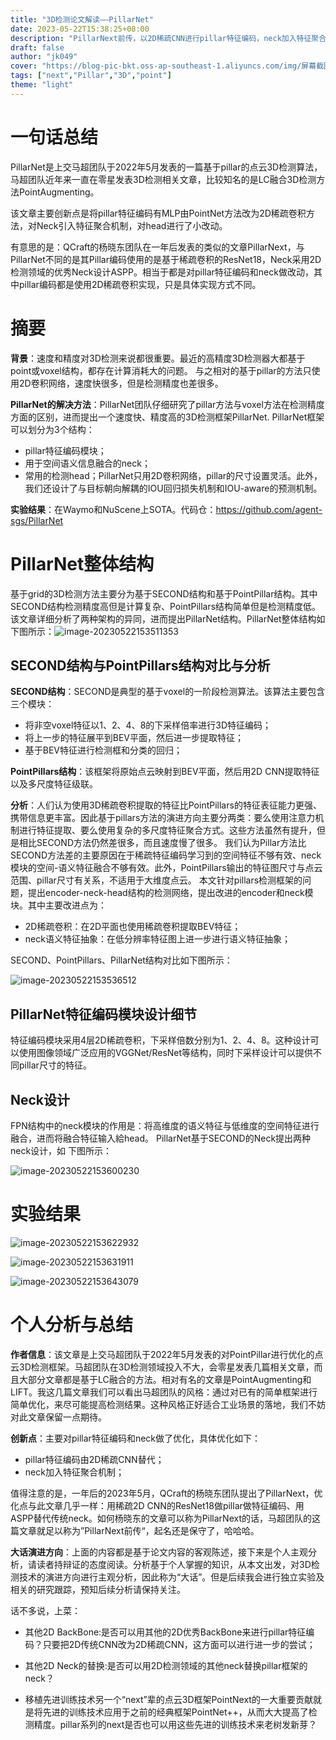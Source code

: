 ```yaml
---
title: "3D检测论文解读——PillarNet"
date: 2023-05-22T15:38:25+08:00
description: "PillarNext前传，以2D稀疏CNN进行pillar特征编码，neck加入特征聚合机制"
draft: false
author: "jk049"
cover: "https://blog-pic-bkt.oss-ap-southeast-1.aliyuncs.com/img/屏幕截图 2022-10-19 215557.png"
tags: ["next","Pillar","3D","point"]
theme: "light"
---
```


# 一句话总结

PillarNet是上交马超团队于2022年5月发表的一篇基于pillar的点云3D检测算法，马超团队近年来一直在零星发表3D检测相关文章，比较知名的是LC融合3D检测方法PointAugmenting。

该文章主要创新点是将pillar特征编码有MLP由PointNet方法改为2D稀疏卷积方法，对Neck引入特征聚合机制，对head进行了小改动。

有意思的是：QCraft的杨晓东团队在一年后发表的类似的文章PillarNext，与PillarNet不同的是其Pillar编码使用的是基于稀疏卷积的ResNet18，Neck采用2D检测领域的优秀Neck设计ASPP。相当于都是对pillar特征编码和neck做改动，其中pillar编码都是使用2D稀疏卷积实现，只是具体实现方式不同。

# 摘要

**背景**：速度和精度对3D检测来说都很重要。最近的高精度3D检测器大都基于point或voxel结构，都存在计算消耗大的问题。 与之相对的基于pillar的方法只使用2D卷积网络，速度快很多，但是检测精度也差很多。 

**PillarNet的解决方法**：PillarNet团队仔细研究了pillar方法与voxel方法在检测精度方面的区别，进而提出一个速度快、精度高的3D检测框架PillarNet. PillarNet框架可以划分为3个结构：

- pillar特征编码模块；
- 用于空间语义信息融合的neck；
- 常用的检测head；PillarNet只用2D卷积网络，pillar的尺寸设置灵活。此外，我们还设计了与目标朝向解耦的IOU回归损失机制和IOU-aware的预测机制。

**实验结果**：在Waymo和NuScene上SOTA。代码仓：https://github.com/agent-sgs/PillarNet

# PillarNet整体结构

基于grid的3D检测方法主要分为基于SECOND结构和基于PointPillar结构。其中SECOND结构检测精度高但是计算复杂、PointPillars结构简单但是检测精度低。该文章详细分析了两种架构的异同，进而提出PillarNet结构。PillarNet整体结构如下图所示：![image-20230522153511353](https://blog-pic-bkt.oss-ap-southeast-1.aliyuncs.com/img/image-20230522153511353.png)

## SECOND结构与PointPillars结构对比与分析

**SECOND结构**：SECOND是典型的基于voxel的一阶段检测算法。该算法主要包含三个模块：

- 将非空voxel特征以1、2、4、8的下采样倍率进行3D特征编码；
- 将上一步的特征展平到BEV平面，然后进一步提取特征；
- 基于BEV特征进行检测框和分类的回归；

**PointPillars结构**：该框架将原始点云映射到BEV平面，然后用2D CNN提取特征以及多尺度特征级联。

**分析**：人们认为使用3D稀疏卷积提取的特征比PointPillars的特征表征能力更强、携带信息更丰富。因此基于pillars方法的演进方向主要分两类：要么使用注意力机制进行特征提取、要么使用复杂的多尺度特征聚合方式。这些方法虽然有提升，但是相比SECOND方法仍然差很多，而且速度慢了很多。 我们认为Pillar方法比SECOND方法差的主要原因在于稀疏特征编码学习到的空间特征不够有效、neck模块的空间-语义特征融合不够有效。此外，PointPillars输出的特征图尺寸与点云范围、pillar尺寸有关系，不适用于大维度点云。 本文针对pillars检测框架的问题，提出encoder-neck-head结构的检测网络，提出改进的encoder和neck模块。其中主要改进点为：

- 2D稀疏卷积：在2D平面也使用稀疏卷积提取BEV特征；
- neck语义特征抽象：在低分辨率特征图上进一步进行语义特征抽象；

SECOND、PointPillars、PillarNet结构对比如下图所示：

![image-20230522153536512](https://blog-pic-bkt.oss-ap-southeast-1.aliyuncs.com/img/image-20230522153536512.png)

## PillarNet特征编码模块设计细节

特征编码模块采用4层2D稀疏卷积，下采样倍数分别为1、2、4、8。这种设计可以使用图像领域广泛应用的VGGNet/ResNet等结构，同时下采样设计可以提供不同pillar尺寸的特征。

## Neck设计

FPN结构中的neck模块的作用是：将高维度的语义特征与低维度的空间特征进行融合，进而将融合特征输入給head。 PillarNet基于SECOND的Neck提出两种neck设计，如 下图所示：

![image-20230522153600230](https://blog-pic-bkt.oss-ap-southeast-1.aliyuncs.com/img/image-20230522153600230.png)

# 实验结果

![image-20230522153622932](https://blog-pic-bkt.oss-ap-southeast-1.aliyuncs.com/img/image-20230522153622932.png)

![image-20230522153631911](https://blog-pic-bkt.oss-ap-southeast-1.aliyuncs.com/img/image-20230522153631911.png)

![image-20230522153643079](https://blog-pic-bkt.oss-ap-southeast-1.aliyuncs.com/img/image-20230522153643079.png)

# 个人分析与总结

**作者信息**：该文章是上交马超团队于2022年5月发表的对PointPillar进行优化的点云3D检测框架。马超团队在3D检测领域投入不大，会零星发表几篇相关文章，而且大部分文章都是基于LC融合的方法。相对有名的文章是PointAugmenting和LIFT。我这几篇文章我们可以看出马超团队的风格：通过对已有的简单框架进行简单优化，来尽可能提高检测结果。这种风格正好适合工业场景的落地，我们不妨对此文章保留一点期待。

**创新点**：主要对pillar特征编码和neck做了优化，具体优化如下：

- pillar特征编码由2D稀疏CNN替代；
- neck加入特征聚合机制；

值得注意的是，一年后的2023年5月，QCraft的杨晓东团队提出了PillarNext，优化点与此文章几乎一样：用稀疏2D CNN的ResNet18做pillar做特征编码、用ASPP替代传统neck。如何杨晓东的文章可以称为PillarNext的话，马超团队的这篇文章就足以称为”PillarNext前传“，起名还是保守了，哈哈哈。

**大话演进方向**：上面的内容都是基于论文内容的客观陈述，接下来是个人主观分析，请读者持辩证的态度阅读。分析基于个人掌握的知识，从本文出发，对3D检测技术的演进方向进行主观分析，因此称为“大话”。但是后续我会进行独立实验及相关的研究跟踪，预知后续分析请保持关注。

话不多说，上菜：

- 其他2D BackBone:是否可以用其他的2D优秀BackBone来进行pillar特征编码？只要把2D传统CNN改为2D稀疏CNN，这方面可以进行进一步的尝试；

- 其他2D Neck的替换:是否可以用2D检测领域的其他neck替换pillar框架的neck？

- 移植先进训练技术另一个“next”辈的点云3D框架PointNext的一大重要贡献就是将先进的训练技术应用于之前的经典框架PointNet++，从而大大提高了检测精度。pillar系列的next是否也可以用这些先进的训练技术来老树发新芽？

  